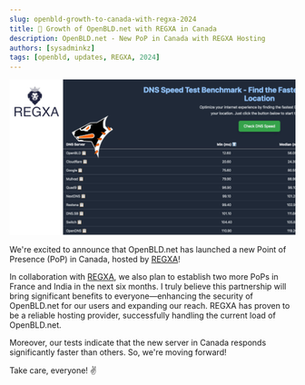 ```yaml
---
slug: openbld-growth-to-canada-with-regxa-2024
title: 🤝 Growth of OpenBLD.net with REGXA in Canada
description: OpenBLD.net - New PoP in Canada with REGXA Hosting 
authors: [sysadminkz]
tags: [openbld, updates, REGXA, 2024]
---
```


![OpenBLD.net - Growth to Canada with REGXA](images/openbld-growth-to-canada-with-regxa-1-2024.jpeg)

We're excited to announce that OpenBLD.net has launched a new Point of Presence (PoP) in Canada, hosted by 
[REGXA](https://regxa.com/)! 

In collaboration with [REGXA](https://regxa.com/), we also plan to establish 
two more PoPs in France and India in the next six months. I truly believe this partnership will bring 
significant benefits to everyone—enhancing the security of OpenBLD.net for our users and expanding our reach. REGXA has proven to be a reliable hosting provider, successfully handling the current load of OpenBLD.net.

Moreover, our tests indicate that the new server in Canada responds significantly faster than others. 
So, we're moving forward!

Take care, everyone! ✌️
